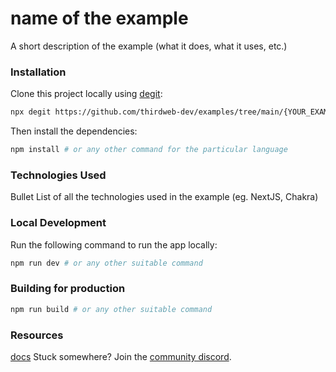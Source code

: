 # name of the example

A short description of the example (what it does, what it uses, etc.)

### Installation

Clone this project locally using [degit](https://npmjs.org/package/degit):

```bash
npx degit https://github.com/thirdweb-dev/examples/tree/main/{YOUR_EXAMPLE_PATH}
```

Then install the dependencies:

```bash
npm install # or any other command for the particular language
```

### Technologies Used

Bullet List of all the technologies used in the example (eg. NextJS, Chakra)

### Local Development

Run the following command to run the app locally:

```bash
npm run dev # or any other suitable command
```

### Building for production

```bash
npm run build # or any other suitable command
```

### Resources

[docs](https://docs.thirdeb.com/react)
Stuck somewhere? Join the [community discord](https://discord.gg/thirdweb).
